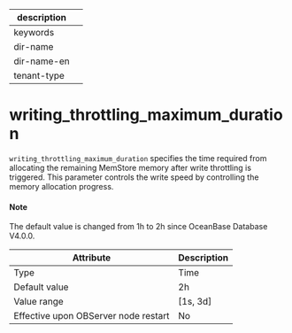 |description||
|---|---|
|keywords||
|dir-name||
|dir-name-en||
|tenant-type||

# writing_throttling_maximum_duration


`writing_throttling_maximum_duration` specifies the time required from allocating the remaining MemStore memory after write throttling is triggered. This parameter controls the write speed by controlling the memory allocation progress.

<main id="notice" type='explain'>
  <h4>Note</h4>
  <p>The default value is changed from 1h to 2h since OceanBase Database V4.0.0. </p>
</main>


| **Attribute** | **Description** |
|------------------|------------|
| Type | Time |
| Default value | 2h |
| Value range | \[1s, 3d\] |
| Effective upon OBServer node restart | No |


